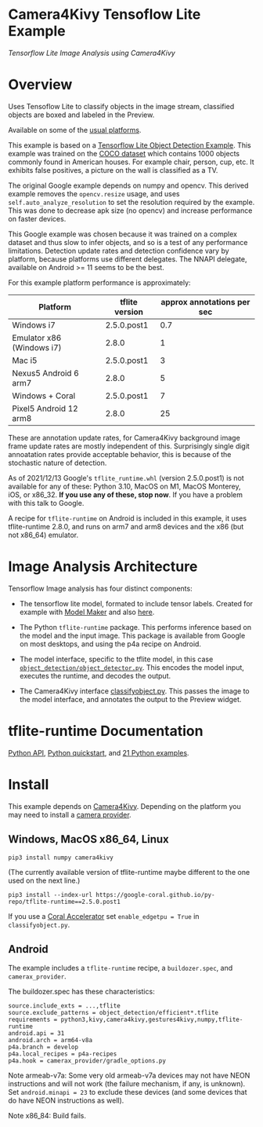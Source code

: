 Camera4Kivy Tensoflow Lite Example
==================================

*Tensorflow Lite Image Analysis using Camera4Kivy*

# Overview

Uses Tensoflow Lite to classify objects in the image stream, classified objects are boxed and labeled in the Preview. 

Available on some of the [usual platforms](https://github.com/Android-for-Python/Camera4Kivy/#tested-examples-and-platforms).

This example is based on a [Tensorflow Lite Object Detection Example](https://github.com/tensorflow/examples/tree/master/lite/examples/object_detection/raspberry_pi). This example was trained on the [COCO dataset](https://cocodataset.org/#home) which contains 1000 objects commonly found in American houses. For example chair, person, cup, etc. It exhibits false positives, a picture on the wall is classified as a TV.

The original Google example depends on numpy and opencv. This derived example removes the `opencv.resize` usage, and uses `self.auto_analyze_resolution` to set the resolution required by the example. This was done to decrease apk size (no opencv) and increase performance on faster devices. 

This Google example was chosen because it was trained on a complex dataset and thus slow to infer objects, and so is a test of any performance limitations. Detection update rates and detection confidence vary by platform, because platforms use different delegates. The NNAPI delegate, available on Android >= 11 seems to be the best.

For this example platform performance is approximately:

| Platform | tflite version | approx annotations per sec|
|----------|----------------|-----------------------|
| Windows i7 | 2.5.0.post1 | 0.7  |
| Emulator x86 (Windows i7) | 2.8.0 | 1 |
| Mac i5 | 2.5.0.post1 | 3  |
| Nexus5 Android 6 arm7 | 2.8.0 | 5 |
| Windows + Coral | 2.5.0.post1 | 7 |
| Pixel5 Android 12 arm8 | 2.8.0 | 25 |

These are annotation update rates, for Camera4Kivy background image frame update rates are mostly independent of this. Surprisingly single digit annoatation rates provide acceptable behavior, this is because of the stochastic nature of detection.

As of 2021/12/13 Google's `tflite_runtime.whl` (version 2.5.0.post1) is not available for any of these: Python 3.10, MacOS on M1, MacOS Monterey, iOS, or x86_32. **If you use any of these, stop now**. If you have a problem with this talk to Google.

A recipe for `tflite-runtime` on Android is included in this example, it uses tflite-runtime 2.8.0, and runs on arm7 and arm8 devices and the x86 (but not x86_64) emulator.

# Image Analysis Architecture

Tensorflow Image analysis has four distinct components:

- The tensorflow lite model, formated to include tensor labels. Created for example with [Model Maker](https://www.tensorflow.org/lite/guide/model_maker) and also [here](https://www.tensorflow.org/lite/api_docs/python/tflite_model_maker).

- The Python `tflite-runtime` package. This performs inference based on the model and the input image. This package is available from Google on most desktops, and using the p4a recipe on Android.

- The model interface, specific to the tflite model, in this case [`object_detection/object_detector.py`](https://github.com/Android-for-Python/c4k_tflite_example/blob/main/object_detection/object_detector.py). This encodes the model input, executes the runtime, and decodes the output.

- The Camera4Kivy interface [classifyobject.py](https://github.com/Android-for-Python/c4k_tflite_example/blob/main/classifyobject.py). This passes the image to the model interface, and annotates the output to the Preview widget.

# tflite-runtime Documentation

[Python API](https://www.tensorflow.org/lite/api_docs/python/tf/lite), 
[Python quickstart](https://www.tensorflow.org/lite/guide/python), and 
[21 Python examples](https://github.com/tensorflow/examples/tree/master/lite/examples).

# Install

This example depends on [Camera4Kivy](https://github.com/Android-for-Python/Camera4Kivy#camera4kivy). Depending on the platform you may need to install a [camera provider](https://github.com/Android-for-Python/Camera4Kivy#camera-provider). 

## Windows, MacOS x86_64, Linux
`pip3 install numpy camera4kivy`

(The currently available version of tflite-runtime maybe different to the one used on the next line.)

`pip3 install --index-url https://google-coral.github.io/py-repo/tflite-runtime==2.5.0.post1`

If you use a [Coral Accelerator](https://coral.ai/products/accelerator) set `enable_edgetpu = True` in `classifyobject.py`.

## Android

The example includes a `tflite-runtime` recipe, a `buildozer.spec`, and `camerax_provider`. 

The buildozer.spec has these characteristics:

```
source.include_exts = ...,tflite
source.exclude_patterns = object_detection/efficient*.tflite
requirements = python3,kivy,camera4kivy,gestures4kivy,numpy,tflite-runtime
android.api = 31
android.arch = arm64-v8a
p4a.branch = develop
p4a.local_recipes = p4a-recipes
p4a.hook = camerax_provider/gradle_options.py
```

Note armeab-v7a: Some very old armeab-v7a devices may not have NEON instructions and will not work (the failure mechanism, if any, is unknown). Set `android.minapi = 23` to exclude these devices (and some devices that do have NEON instructions as well).

Note x86_84: Build fails.